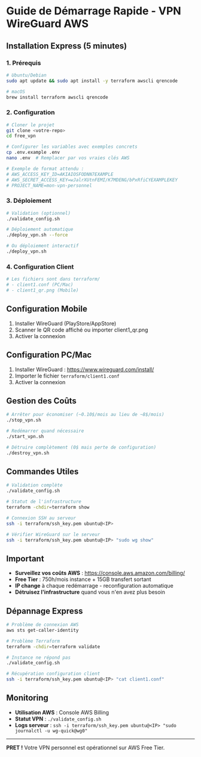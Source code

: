 # Guide de Démarrage Rapide - VPN WireGuard AWS

## Installation Express (5 minutes)

### 1. Prérequis
```bash
# Ubuntu/Debian
sudo apt update && sudo apt install -y terraform awscli qrencode

# macOS
brew install terraform awscli qrencode
```

### 2. Configuration
```bash
# Cloner le projet
git clone <votre-repo>
cd free_vpn

# Configurer les variables avec exemples concrets
cp .env.example .env
nano .env  # Remplacer par vos vraies clés AWS

# Exemple de format attendu :
# AWS_ACCESS_KEY_ID=AKIAIOSFODNN7EXAMPLE
# AWS_SECRET_ACCESS_KEY=wJalrXUtnFEMI/K7MDENG/bPxRfiCYEXAMPLEKEY
# PROJECT_NAME=mon-vpn-personnel
```

### 3. Déploiement
```bash
# Validation (optionnel)
./validate_config.sh

# Déploiement automatique
./deploy_vpn.sh --force

# Ou déploiement interactif
./deploy_vpn.sh
```

### 4. Configuration Client
```bash
# Les fichiers sont dans terraform/
# - client1.conf (PC/Mac)
# - client1_qr.png (Mobile)
```

## Configuration Mobile
1. Installer WireGuard (PlayStore/AppStore)
2. Scanner le QR code affiché ou importer client1_qr.png
3. Activer la connexion

## Configuration PC/Mac
1. Installer WireGuard : https://www.wireguard.com/install/
2. Importer le fichier `terraform/client1.conf`
3. Activer la connexion

## Gestion des Coûts
```bash
# Arrêter pour économiser (~0.10$/mois au lieu de ~8$/mois)
./stop_vpn.sh

# Redémarrer quand nécessaire
./start_vpn.sh

# Détruire complètement (0$ mais perte de configuration)
./destroy_vpn.sh
```

## Commandes Utiles
```bash
# Validation complète
./validate_config.sh

# Statut de l'infrastructure
terraform -chdir=terraform show

# Connexion SSH au serveur
ssh -i terraform/ssh_key.pem ubuntu@<IP>

# Vérifier WireGuard sur le serveur
ssh -i terraform/ssh_key.pem ubuntu@<IP> "sudo wg show"
```

## Important
- **Surveillez vos coûts AWS** : https://console.aws.amazon.com/billing/
- **Free Tier** : 750h/mois instance + 15GB transfert sortant
- **IP change** à chaque redémarrage - reconfiguration automatique
- **Détruisez l'infrastructure** quand vous n'en avez plus besoin

## Dépannage Express
```bash
# Problème de connexion AWS
aws sts get-caller-identity

# Problème Terraform
terraform -chdir=terraform validate

# Instance ne répond pas
./validate_config.sh

# Récupération configuration client
ssh -i terraform/ssh_key.pem ubuntu@<IP> "cat client1.conf"
```

## Monitoring
- **Utilisation AWS** : Console AWS Billing
- **Statut VPN** : `./validate_config.sh`
- **Logs serveur** : `ssh -i terraform/ssh_key.pem ubuntu@<IP> "sudo journalctl -u wg-quick@wg0"`

---
**PRET !** Votre VPN personnel est opérationnel sur AWS Free Tier.
